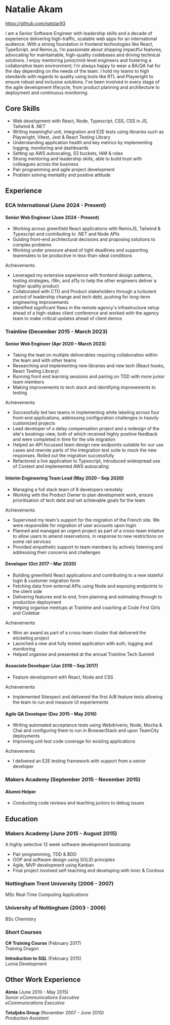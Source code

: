 # Natalie Akam

https://github.com/natstar93

I am a Senior Software Engineer with leadership skills and a decade of experience delivering high-traffic, scalable web apps for an international audience. With a strong foundation in frontend technologies like React, TypeScript, and Remix.js, I’m passionate about shipping impactful features, advocating for maintainable, high-quality codebases and driving technical solutions. I enjoy mentoring junior/mid-level engineers and fostering a collaborative team environment; I'm always happy to wear a BA/QA hat for the day depending on the needs of the team. I hold my teams to high standards with regards to quality using tools like RTL and Playwright to ensure robust and inclusive solutions. I’ve been involved in every stage of the agile development lifecycle, from product planning and architecture to deployment and continuous monitoring.

## Core Skills

- Web development with React, Node, Typescript, CSS, CSS in JS, Tailwind & .NET
- Writing meaningful unit, integration and E2E tests using libraries such as Playwright, Vitest, Jest & React Testing Library
- Understanding application health and key metrics by implementing logging, monitoring and dashboards
- Setting up AWS autoscaling, S3 buckets, IAM & roles
- Strong mentoring and leadership skills, able to build trust with colleagues across the business
- Pair programming and agile project development
- Problem solving mentality and positive attitude

## Experience

### ECA International (June 2024 - Present)

#### Senior Web Engineer (June 2024 - Present)
- Working across greenfield React applications with RemixJS, Tailwind & Typescript and contributing to .NET and Node APIs
- Guiding front-end architectural decisions and proposing solutions to complex problems
- Working under pressure ahead of tight deadlines and supporting teammates to be productive in less-than-ideal conditions

Achievements
- Leveraged my extensive experience with frontend design patterns, testing strategies, i18n, and a11y to help the other engineers deliver a higher quality product
- Collaborated with CTO and Product stakeholders through a turbulent period of leadership change and tech debt, pushing for long-term engineering improvements
- Identified significant flaws in the remote agency's infrastructure setup ahead of a high-stakes client conference and worked with the agency team to make critical updates ahead of client demos

### Trainline (December 2015 - March 2023)

#### Senior Web Engineer (Apr 2020 – March 2023)
- Taking the lead on multiple deliverables requiring collaboration within the team and with other teams 
- Researching and implementing new libraries and new tech (React hooks, React Testing Library)
- Running front end learning sessions and pairing on TDD with more junior team members
- Making improvements to tech stack and identifying improvements to testing 

Achievements
- Successfully led two teams in implementing white labeling across four front-end applications, addressing configuration challenges in heavily customized projects
- Lead developer of a delay compensation project and a redesign of the site's bookings view, both of which received highly positive feedback and were completed in time for the site migration
- Helped an API focussed team design new endpoints suitable for our use cases and rewrote parts of the integration test suite to mock the new responses. Rolled out the migration successfully
- Refactored a live application to Typescript, introduced widespread use of Context and implemented AWS autoscaling

#### Interim Engineering Team Lead (May 2020 – Sep 2020)
- Managing a full stack team of 8 developers remotely 
- Working with the Product Owner to plan development work, ensure prioritisation of tech debt and set achievable goals for the team

Achievements
- Supervised my team's support for the migration of the French site. We were responsible for migration of user accounts upon login
- Planned and managed an urgent project as part of a cross-team intiative to allow users to amend reservations, in response to new restrictions on some rail services
- Provided empathetic support to team members by actively listening and addressing their concerns and challenges

#### Developer (Oct 2017 – Mar 2020)
- Building greenfield React applications and contributing to a new stateful login & customer migration form
- Fetching data from external APIs using Node and exposing endpoints to the client side
- Delivering features end to end, from planning and estimating through to production deployment
- Helping organise meetups at Trainline and coaching at Code First Girls and Codebar

Achievements
* Won an award as part of a cross-team cluster that delivered the eticketing project
* Launched a new and fully tested application with auth, logging and monitoring 
* Helped organise and presented at the annual Trainline Tech Summit

#### Associate Developer (Jun 2016 – Sep 2017)

* Feature development with React, Node and CSS

Achievements
* Implemented Sitespect and delivered the first A/B feature tests allowing the team to run and measure UI experiements

#### Agile QA Developer (Dec 2015 – May 2016)
* Writing automated acceptance tests using Webdriverio, Node, Mocha & Chai and configuring them to run in BrowserStack and upon TeamCity deployments
* Improving unit test code coverage for existing applications

Achievements
* I delivered an E2E testing framework with support from a senior developer

### Makers Academy (September 2015 - November 2015)

#### Alumni Helper
- Conducting code reviews and teaching juniors to debug issues

## Education

### Makers Academy (June 2015 - August 2015)

A highly selective 12 week software development bootcamp

- Pair programming, TDD & BDD
- OOP and software design using SOLID principles
- Agile, MVP development using Kanban
- Final project involved self-teaching and developing with Ionic & Cordova

### Nottingham Trent University (2006 - 2007)
MSc Real-Time Computing Applications

### University of Nottingham (2003 - 2006)
BSc Chemistry


### Short Courses

**C# Training Course** (February 2017)<br>
Training Dragon

**Introduction to SQL** (February 2015)<br>
Lumia Development

## Other Work Experience

**Aimia** (June 2010 - May 2015)<br>
*Senior eCommunications Executive*<br>
*eCommunications Executive*

**Totaljobs Group** (November 2007 - June 2010)<br>
*Production Assistant*  
